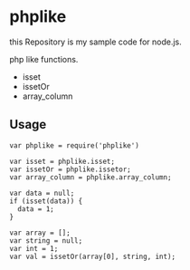 # phplike

this Repository is my sample code for node.js.

php like functions.

* isset
* issetOr
* array_column

## Usage
```php:sample
var phplike = require('phplike')

var isset = phplike.isset;
var issetOr = phplike.issetor;
var array_column = phplike.array_column;

var data = null;
if (isset(data)) {
  data = 1;
}

var array = [];
var string = null;
var int = 1;
var val = issetOr(array[0], string, int);
```
